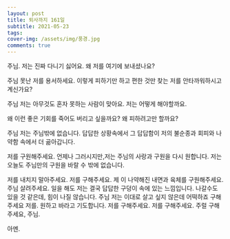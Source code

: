 ```yaml
---
layout: post
title: 퇴사까지 161일
subtitle: 2021-05-23
tags:
cover-img: /assets/img/풍경.jpg
comments: true
---
```


주님.
저는 진짜 다니기 싫어요.
왜 저를 여기에 보내셨나요?

주님 못난 저를 용서하세요.
이렇게 피하기만 하고 편한 것만 찾는 저를 안타까워하시고 계신가요?

주님 저는 아무것도 혼자 못하는 사람이 맞아요.
저는 어떻게 해야할까요.

왜 이런 좋은 기회를 죽어도 버리고 싶을까요?
왜 피하려고만 할까요?

주님 저는 주님밖에 없습니다.
답답한 상황속에서
그 답답함이 저의 불순종과 회피와 나약함 속에서 더 곪아갑니다.

저를 구원해주세요.
언제나 그러시지만,저는 주님의 사랑과 구원을 다시 원합니다.
저는 오늘도 주님만의 구원을 바랄 수 밖에 없습니다.

저를 내치지 말아주세요.
저를 구해주세요.
제 이 나약해진 내면과 육체를 구원해주세요.
주님 살려주세요.
일을 해도 저는 결국 답답한 구덩이 속에 있는 느낌입니다.
나갈수도 있을 것 같은데,
힘이 나질 않습니다.
주님 저는 이대로 살고 싶지 않은데 어떡하죠
구해주세요 저를.
원하고 바라고 기도합니다.
저를 구해주세요.
저를 구해주세요.
주럴 구해주세요, 주님.

아멘.
